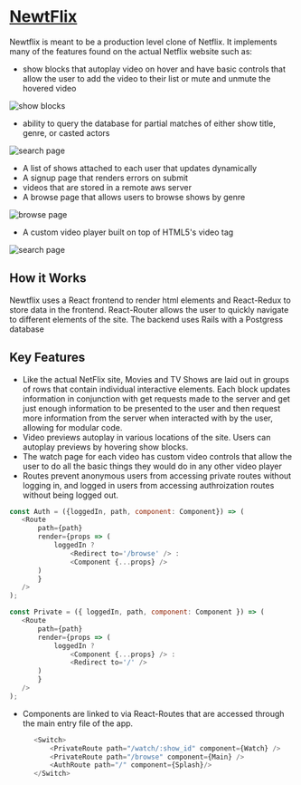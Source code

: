 # [NewtFlix](http://newtflix.herokuapp.com "NewtFlix")

Newtflix is meant to be a production level clone of Netflix. It implements many of the features found on the actual Netflix website such as:
* show blocks that autoplay video on hover and have basic controls that allow the user to add the video to their list or mute and unmute the hovered video

![show blocks](screenshots/show_block_gif.gif)
* ability to query the database for partial matches of either show title, genre, or casted actors

![search page](screenshots/search_gif.gif)
* A list of shows attached to each user that updates dynamically
* A signup page that renders errors on submit
* videos that are stored in a remote aws server
* A browse page that allows users to browse shows by genre

![browse page](screenshots/browse_page_gif.gif)

* A custom video player built on top of HTML5's video tag

![search page](screenshots/watch_gif.gif)

## How it Works
Newtflix uses a React frontend to render html elements and React-Redux to store data in the frontend. React-Router allows the user to quickly navigate to different elements of the site. The backend uses Rails with a Postgress database

## Key Features
 * Like the actual NetFlix site, Movies and TV Shows are laid out in groups of rows that contain individual interactive elements. Each block updates information in conjunction with get requests made to the server and get just enough information to be presented to the user and then request more information from the server when interacted with by the user, allowing for modular code.
 * Video previews autoplay in various locations of the site. Users can autoplay previews by hovering show blocks.
 * The watch page for each video has custom video controls that allow the user to do all the basic things they would do in any other video player
 * Routes prevent anonymous users from accessing private routes without logging in, and logged in users from accessing authroization routes without being logged out.
 ```javascript
 const Auth = ({loggedIn, path, component: Component}) => (
    <Route
        path={path}
        render={props => (
            loggedIn ?
                <Redirect to='/browse' /> :
                <Component {...props} />
        )
        }
    />
);

const Private = ({ loggedIn, path, component: Component }) => (
    <Route 
        path={path}
        render={props => (
            loggedIn ?
                <Component {...props} /> :
                <Redirect to='/' />
        )
        }
    />
);
```
  * Components are linked to via React-Routes that are accessed through the main entry file of the app. 
  ```javascript
        <Switch>
            <PrivateRoute path="/watch/:show_id" component={Watch} />
            <PrivateRoute path="/browse" component={Main} />
            <AuthRoute path="/" component={Splash}/>
        </Switch>
 ```

